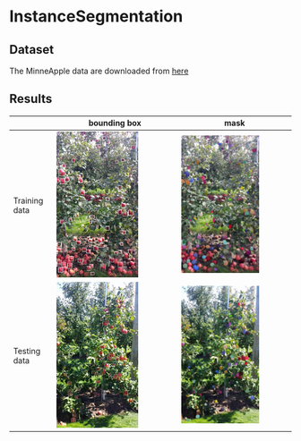 # InstanceSegmentation

## Dataset
The MinneApple data are downloaded from [here](https://rsn.umn.edu/projects/orchard-monitoring/minneapple#datadownload)

## Results
|               | bounding box |   mask   |
|---------------|--------------|-----|
|Training data  | <img width=70% src="/images/test_bbox.png">| <img width=73% src="/images/test_mask.png">
|Testing data   |<img width=70% src="/images/train_bbox.png">| <img width=73% src="/images/train_mask.png">
